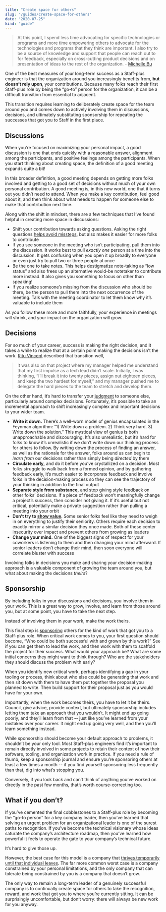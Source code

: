```yaml
---
title: "Create space for others"
slug: "/guides/create-space-for-others"
date: "2020-07-25"
kind: "guide"
---
```


> At this point, I spend less time advocating for specific technologies or programs and more time empowering others to advocate for the technologies and programs that they think are important. I also try to be a source of knowledge and support that people can reach out to for feedback, especially on cross-cutting product decisions and on presentation of ideas to the rest of the organization.
> \- [Michelle Bu](/stories/michelle-bu)

One of the best measures of your long-term success as a Staff-plus engineer is that the organization around you increasingly benefits from, **but doesn’t rely upon**, your contributions. Because many folks reach their first Staff-plus role by being the “go-to” person for the organization, it can be a difficult transition from essential to adjacent.

This transition requires learning to deliberately create space for the team around you and comes down to actively involving them in discussions, decisions, and ultimately substituting sponsorship for repeating the successes that got you to Staff in the first place.


## Discussions

When you’re focused on maximizing your personal impact, a good discussion is one that ends quickly with a reasonable answer, alignment among the participants, and positive feelings among the participants. When you start thinking about creating space, the definition of a good meeting expands quite a bit!

In this broader definition, a good meeting depends on getting more folks involved and getting to a good set of decisions without much of your own personal contribution. A good meeting is, in this new world, one that it turns out you didn’t need to attend. When you make a key contribution, feel good about it, and then think about what needs to happen for someone else to make that contribution next time.

Along with the shift in mindset, there are a few techniques that I’ve found helpful in creating more space in discussions:



*   Shift your contribution towards asking questions. Asking the right questions [helps avoid missteps](https://lethain.com/learn-to-never-be-wrong/), but also makes it easier for more folks to contribute
*   If you see someone in the meeting who isn’t participating, pull them into the discussion. It works best to pull _exactly one_ person at a time into the discussion. It gets confusing when you open it up broadly to everyone or even just try to pull two or three people at once
*   Be the one to take notes. This helps destigmatize note-taking as “low status” and also frees up an alternative would-be notetaker to contribute more instead. It also gives you something to focus on other than speaking!
*   If you realize someone’s missing from the discussion who should be there, be the person to pull them into the next occurrence of the meeting. Talk with the meeting coordinator to let them know why it’s valuable to include them

As you follow these more and more faithfully, your experience in meetings will shrink, and your impact on the organization will grow.


## Decisions

For so much of your career, success is making the right decision, and it takes a while to realize that at a certain point making the decisions isn’t the work. [Ritu Vincent](https://staffeng.com/stories/ritu-vincent) described that transition well,

> It was also on that project where my manager helped me understand that my first impulse as a tech lead didn’t scale. Initially, I was thinking, “I’ll break it into twenty pieces, assign out eighteen pieces, and keep the two hardest for myself,” and my manager pushed me to delegate the hard pieces to the team to stretch and develop them.

On the other hand, it’s hard to transfer your [judgment](https://staffeng.com/guides/staff-plus-interview-process) to someone else, particularly around complex decisions. Fortunately, it’s possible to take an incremental approach to shift increasingly complex and important decisions to your wider team.



*   **Write it down.** There’s a well-worn model of genius encapsulated in the Feynman algorithm: “1) Write down a problem. 2) Think very hard. 3) Write down the solution.” This mystical view of genius is both unapproachable and discouraging. It’s also unrealistic, but it’s hard for folks to know it’s unrealistic if we don’t write down our thinking process for others to follow. By writing down the process of finding an answer, as well as the rationale for the answer, folks around us can begin to _learn from_ our decisions rather than simply being _directed_ by them
*   **Circulate early,** and do it before you’ve crystallized on a decision. Most folks struggle to walk back from a formed opinion, and by gathering feedback early, it’s much easier to incorporate feedback and involve folks in the decision-making process so they can see the trajectory of your thinking in addition to the final output
*   **Separate style from substance,** and stop giving style feedback on other folks’ decisions. If a piece of feedback won’t meaningfully change a project’s success, then consider not giving it. If it’s useful but not critical, potentially make a private suggestion rather than pulling a meeting into your orbit
*   **Don’t try to [show value](https://lethain.com/showing-value/)**. Some senior folks feel like they need to weigh in on everything to justify their seniority. Others require each decision to exactly mirror a similar decision they once made. Both of these center insecurity over impact and prevent others from growing as leaders
*   **Change your mind.** One of the biggest signs of respect for your coworkers is listening to them and then changing your mind afterward. If senior leaders don’t change their mind, then soon everyone will correlate bluster with success

Involving folks in decisions you make and sharing your decision-making approach is a valuable component of growing the team around you, but what about making the decisions _theirs_?


## Sponsorship

By including folks in your discussions and decisions, you involve them in your work. This is a great way to grow, involve, and learn from those around you, but at some point, you have to take the next step.

Instead of involving them in your work, make the work theirs.

This final step is [sponsoring](https://larahogan.me/blog/what-sponsorship-looks-like/) others for the kind of work that got you to a Staff-plus role. When critical work comes to you, your first question should become, “Who could be both successful with and grown by this work?” See if you can get them to lead the work, and then work with them to scaffold the project for their success. What would your approach be? What are some initial concerns they might want to think through? Who are the stakeholders they should discuss the problem with early?

When you identify new critical work, perhaps identifying a gap in your tooling or process, think about who else could be generating that work and then sit down with them to have them put together the proposal you planned to write. Then build support for their proposal just as you would have for your own.

Importantly, when the work becomes theirs, you have to let it be theirs. Council, give advice, provide context, but ultimately sponsorship includes letting them take an approach that you wouldn’t. It might end up going poorly, and they’ll learn from that -- just like you’ve learned from your mistakes over your career. It might end up going very well, and then you’ll learn something instead.

While sponsorship should become your default approach to problems, it shouldn’t be your only tool. Most Staff-plus engineers find it’s important to remain directly involved in some projects to retain their context of how their software, tooling, and organization work in practice. If you need a rule of thumb, keep a sponsorship journal and ensure you’re sponsoring others at least a few times a month -- if you find yourself sponsoring less frequently than that, dig into what’s stopping you.

Conversely, if you look back and can’t think of anything you’ve worked on directly in the past few months, that’s worth course-correcting too.


## What if you don’t?

If you’ve cemented the final cobblestones to a Staff-plus role by becoming the “go-to person” for a key company leader, then you’ve learned that solving an urgent problem for an organizational leader is one of the surest paths to recognition. If you’ve become the technical visionary whose ideas saturate the company’s architecture roadmap, then you’ve learned how powerful it feels to operate the gate to your company’s technical future.

It’s hard to give those up.

However, the best case for this model is a company that [thrives temporarily until that individual leaves](https://www.amazon.com/dp/B0058DRUV6/). The far more common worst case is a company constrained by your personal limitations, and the only company that can tolerate being constrained by you is a company that doesn’t grow.

The only way to remain a long-term leader of a genuinely successful company is to continually create space for others to take the recognition, reward, and work that got you to where you’re currently sitting. It can be surprisingly uncomfortable, but don’t worry: there will always be new work for you anyway.
